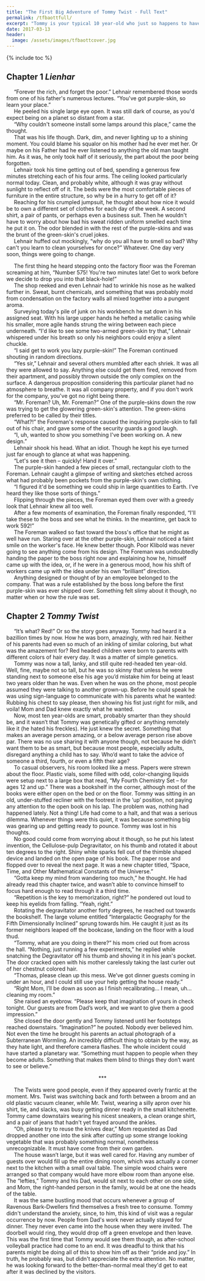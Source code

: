 ```yaml
---
title: "The First Big Adventure of Tommy Twist - Full Text"
permalink: /tfbaottfull/
excerpt: "Tommy is your typical 10 year-old who just so happens to have an over-active sense of curiosity.<br>Lehnair is your typical, single eyed Morgangetter who is stuck working in a factory on a barren mining planet.<br>Tommy has never seen an alien, and Lehnair has never met an Earthling, but all of that is about change!"
date: 2017-03-13
header:
  image: /assets/images/tfbaottcover.jpg
---
```

{% include toc %}

## Chapter 1 *Lienhar*

&nbsp;&nbsp;&nbsp;&nbsp;&nbsp;“Forever the rich, and forget the poor.” Lehnair remembered those words from one of his father's numerous lectures. “You've got purple-skin, so learn your place.”<br>
&nbsp;&nbsp;&nbsp;&nbsp;&nbsp;He peeled his single large eye open. It was still dark of course, as you'd expect being on a planet so distant from a star.<br>
&nbsp;&nbsp;&nbsp;&nbsp;&nbsp;“Why couldn't someone install some lamps around this place,” came the thought.<br>
&nbsp;&nbsp;&nbsp;&nbsp;&nbsp;That was his life though. Dark, dim, and never lighting up to a shining moment. You could blame his squalor on his mother had he ever met her. Or maybe on his Father had he ever listened to anything the old man taught him. As it was, he only took half of it seriously, the part about the poor being forgotten.<br>
&nbsp;&nbsp;&nbsp;&nbsp;&nbsp;Lehnair took his time getting out of bed, spending a generous few minutes stretching each of his four arms. The ceiling looked particularly normal today. Clean, and probably white, although it was gray without sunlight to reflect off of it. The beds were the most comfortable pieces of furniture in the entire structure, so why be in a hurry to get off of it?<br>
&nbsp;&nbsp;&nbsp;&nbsp;&nbsp;Reaching for his crumpled jumpsuit, he thought about how nice it would be to own a different set of clothes for each day of the week. A second shirt, a pair of pants, or perhaps even a business suit. Then he wouldn't have to worry about how bad his sweat ridden uniform smelled each time he put it on. The odor blended in with the rest of the purple-skins and was the brunt of the green-skin's cruel jokes.<br>
&nbsp;&nbsp;&nbsp;&nbsp;&nbsp;Lehnair huffed out mockingly, “why do you all have to smell so bad? Why can't you learn to clean yourselves for once?” Whatever. One day very soon, things were going to change.<br>
	
&nbsp;&nbsp;&nbsp;&nbsp;&nbsp;The first thing he heard stepping onto the factory floor was the Foreman screaming at him, “Number 575! You're two minutes late! Get to work before we decide to drop you into that black-hole!”<br>
&nbsp;&nbsp;&nbsp;&nbsp;&nbsp;The shop reeked and even Lehnair had to wrinkle his nose as he walked further in. Sweat, burnt chemicals, and something that was probably mold from condensation on the factory walls all mixed together into a pungent aroma.<br>
&nbsp;&nbsp;&nbsp;&nbsp;&nbsp;Surveying today's pile of junk on his workbench he sat down in his assigned seat. With his large upper hands he hefted a metallic casing while his smaller, more agile hands strung the wiring between each piece underneath. “I'd like to see some two-armed green-skin try that,” Lehnair whispered under his breath so only his neighbors could enjoy a silent chuckle. <br>
&nbsp;&nbsp;&nbsp;&nbsp;&nbsp;“I said get to work you lazy purple-skin!” The Foreman continued shouting in random directions.<br>
&nbsp;&nbsp;&nbsp;&nbsp;&nbsp;“Yes sir,” Lehnair and several others mumbled after each shriek. It was all they were allowed to say. Anything else could get them fired, removed from their apartment, and possibly thrown outside the only complex on the surface. A dangerous proposition considering this particular planet had no atmosphere to breathe. It was all company property, and if you don't work for the company, you've got no right being there.<br>
&nbsp;&nbsp;&nbsp;&nbsp;&nbsp;“Mr. Foreman? Uh, Mr. Foreman?” One of the purple-skins down the row was trying to get the glowering green-skin's attention. The green-skins preferred to be called by their titles.<br>
&nbsp;&nbsp;&nbsp;&nbsp;&nbsp;“What?!” the Foreman's response caused the inquiring purple-skin to fall out of his chair, and gave some of the security guards a good laugh.<br>
&nbsp;&nbsp;&nbsp;&nbsp;&nbsp;“I, uh, wanted to show you something I've been working on. A new design.”<br>
&nbsp;&nbsp;&nbsp;&nbsp;&nbsp;Lehnair shook his head. What an idiot. Though he kept his eye turned just far enough to glance at what was happening.<br>
&nbsp;&nbsp;&nbsp;&nbsp;&nbsp;“Let's see it then – quickly! Hand it over.”<br>
&nbsp;&nbsp;&nbsp;&nbsp;&nbsp;The purple-skin handed a few pieces of small, rectangular cloth to the Foreman. Lehnair caught a glimpse of writing and sketches etched across what had probably been pockets from the purple-skin's own clothing.<br>
&nbsp;&nbsp;&nbsp;&nbsp;&nbsp;“I figured it'd be something we could ship in large quantities to Earth. I've heard they like those sorts of things.”<br>
&nbsp;&nbsp;&nbsp;&nbsp;&nbsp;Flipping through the pieces, the Foreman eyed them over with a greedy look that Lehnair knew all too well.<br>
&nbsp;&nbsp;&nbsp;&nbsp;&nbsp;After a few moments of examination, the Foreman finally responded, “I'll take these to the boss and see what he thinks. In the meantime, get back to work 592!”<br>
&nbsp;&nbsp;&nbsp;&nbsp;&nbsp;The Foreman walked so fast toward the boss's office that he might as well have run. Staring over at the other purple-skin, Lehnair noticed a faint smile on the worker's face. He knew better though. Poor Klibold was never going to see anything come from his design. The Foreman was undoubtedly handing the paper to the boss right now and explaining how he, himself came up with the idea, or, if he were in a generous mood, how his shift of workers came up with the idea under his own “brilliant” direction. <br>
&nbsp;&nbsp;&nbsp;&nbsp;&nbsp;Anything designed or thought of by an employee belonged to the company. That was a rule established by the boss long before the first purple-skin was ever shipped over. Something felt slimy about it though, no matter when or how the rule was set.<br>


## Chapter 2 *Tommy Twist*

&nbsp;&nbsp;&nbsp;&nbsp;&nbsp;“It’s what? Red!” Or so the story goes anyway. Tommy had heard it a bazillion times by now. How he was born, amazingly, with red hair. Neither of his parents had even so much of an inkling of similar coloring, but what was the amazement for? Red headed children were born to parents with different colors of hair every day. It was a matter of simple genetics.<br>
&nbsp;&nbsp;&nbsp;&nbsp;&nbsp;Tommy was now a tall, lanky, and still quite red-headed ten year-old. Well, fine, maybe not so tall, but he was so skinny that unless he were standing next to someone else his age you’d mistake him for being at least two years older than he was. Even when he was on the phone, most people assumed they were talking to another grown-up. Before he could speak he was using sign-language to communicate with his parents what he wanted: Rubbing his chest to say please, then showing his fist just right for milk, and voila! Mom and Dad knew exactly what he wanted.<br>
&nbsp;&nbsp;&nbsp;&nbsp;&nbsp;Now, most ten year-olds are smart, probably smarter than they should be, and it wasn’t that Tommy was genetically gifted or anything remotely like it (he hated his freckles). He just knew the secret. Something that makes an average person amazing, or a below average person rise above par. There was no use sharing it with anyone though, not because he didn’t want them to be as smart, but because most people, especially adults, disregard anything a child has to say. Who’d want to take the advice of someone a third, fourth, or even a fifth their age?<br>
&nbsp;&nbsp;&nbsp;&nbsp;&nbsp;To casual observers, his room looked like a mess. Papers were strewn about the floor. Plastic vials, some filled with odd, color-changing liquids were setup next to a large box that read, “My Fourth Chemistry Set – for ages 12 and up.” There was a bookshelf in the corner, although most of the books were either open on the bed or on the floor. Tommy was sitting in an old, under-stuffed recliner with the footrest in the ‘up’ position, not paying any attention to the open book on his lap. The problem was, nothing had happened lately. Not a thing! Life had come to a halt, and that was a serious dilemma. Whenever things were this quiet, it was because something big was gearing up and getting ready to pounce. Tommy was lost in his thoughts. <br>
&nbsp;&nbsp;&nbsp;&nbsp;&nbsp;No good could come from worrying about it though, so he put his latest invention, the Cellulose-pulp Degravitator, on his thumb and rotated it about ten degrees to the right. Shiny white sparks fell out of the thimble shaped device and landed on the open page of his book. The paper rose and flopped over to reveal the next page. It was a new chapter titled, “Space, Time, and Other Mathematical Constants of the Universe.”<br>
&nbsp;&nbsp;&nbsp;&nbsp;&nbsp;“Gotta keep my mind from wandering too much,” he thought. He had already read this chapter twice, and wasn’t able to convince himself to focus hard enough to read through it a third time.<br>
&nbsp;&nbsp;&nbsp;&nbsp;&nbsp;“Repetition is the key to memorization, right?” he pondered out loud to keep his eyelids from falling. “Yeah, right.”<br>
&nbsp;&nbsp;&nbsp;&nbsp;&nbsp;Rotating the degravitator another forty degrees, he reached out towards the bookshelf. The large volume entitled “Intergalactic Geography for the Fifth Dimensionally Inclined” sprung towards him. He caught it just as its former neighbors leaped off the bookcase, landing on the floor with a loud thud. <br>
&nbsp;&nbsp;&nbsp;&nbsp;&nbsp;“Tommy, what are you doing in there?” his mom cried out from across the hall. “Nothing, just running a few experiments,” he replied while snatching the Degravitator off his thumb and shoving it in his jean's pocket. The door cracked open with his mother carelessly taking the last curler out of her chestnut colored hair.<br>
&nbsp;&nbsp;&nbsp;&nbsp;&nbsp;“Thomas, please clean up this mess. We’ve got dinner guests coming in under an hour, and I could still use your help getting the house ready.” <br>
&nbsp;&nbsp;&nbsp;&nbsp;&nbsp;“Right Mom, I’ll be down as soon as I finish recalibrating… I mean, uh… cleaning my room.” <br>
&nbsp;&nbsp;&nbsp;&nbsp;&nbsp;She raised an eyebrow. “Please keep that imagination of yours in check tonight. Our guests are from Dad’s work, and we want to give them a good impression.”<br>
&nbsp;&nbsp;&nbsp;&nbsp;&nbsp;She closed the door gently and Tommy listened until her footsteps reached downstairs. “Imagination?” he pouted. Nobody ever believed him. Not even the time he brought his parents an actual photograph of a Subterranean Wormling. An incredibly difficult thing to obtain by the way, as they hate light, and therefore camera flashes. The whole incident could have started a planetary war. “Something must happen to people when they become adults. Something that makes them blind to things they don’t want to see or believe.”<br>

<center>&#42;&#42;&#42;</center>

&nbsp;&nbsp;&nbsp;&nbsp;&nbsp;The Twists were good people, even if they appeared overly frantic at the moment. Mrs. Twist was switching back and forth between a broom and an old plastic vacuum cleaner, while Mr. Twist, wearing a silly apron over his shirt, tie, and slacks, was busy getting dinner ready in the small kitchenette. Tommy came downstairs wearing his nicest sneakers, a clean orange shirt, and a pair of jeans that hadn't yet frayed around the ankles.<br>
&nbsp;&nbsp;&nbsp;&nbsp;&nbsp;“Oh, please try to reuse the knives dear,” Mom requested as Dad dropped another one into the sink after cutting up some strange looking vegetable that was probably something normal, nonetheless unrecognizable. It must have come from their own garden.<br>
&nbsp;&nbsp;&nbsp;&nbsp;&nbsp;The house wasn’t large, but it was well cared for. Having any number of guests over would fill up the entire dining room, which was actually a corner next to the kitchen with a small oval table. The simple wood chairs were arranged so that company would have more elbow room than anyone else. The “lefties,” Tommy and his Dad, would sit next to each other on one side, and Mom, the right-handed person in the family, would be at one the heads of the table.<br>
&nbsp;&nbsp;&nbsp;&nbsp;&nbsp;It was the same bustling mood that occurs whenever a group of Ravenous Bark-Dwellers find themselves a fresh tree to consume. Tommy didn't understand the anxiety, since, to him, this kind of visit was a regular occurrence by now. People from Dad's work never actually stayed for dinner. They never even came into the house when they were invited. The doorbell would ring, they would drop off a green envelope and then leave. This was the first time that Tommy would see them though, as after-school volleyball practice had come to an end. It was dreadful to think that his parents might be doing all of this to show him off as their “pride and joy.” In truth, he probably was, but didn't appreciate the extra attention. No matter, he was looking forward to the better-than-normal meal they'd get to eat after it was declined by the visitors.<br>
